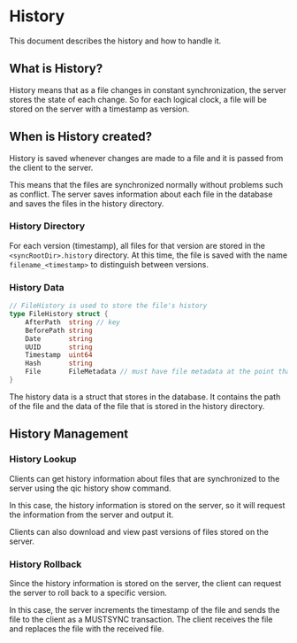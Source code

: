 # History

This document describes the history and how to handle it.

## What is History?

History means that as a file changes in constant synchronization, the server stores the state of each change. So for each logical clock, a file will be stored on the server with a timestamp as version.

## When is History created?

History is saved whenever changes are made to a file and it is passed from the client to the server. 

This means that the files are synchronized normally without problems such as conflict. The server saves information about each file in the database and saves the files in the history directory.

### History Directory

For each version (timestamp), all files for that version are stored in the `<syncRootDir>.history` directory. At this time, the file is saved with the name `filename_<timestamp>` to distinguish between versions.

### History Data

```go
// FileHistory is used to store the file's history
type FileHistory struct {
	AfterPath  string // key
	BeforePath string
	Date       string
	UUID       string
	Timestamp  uint64
	Hash       string
	File       FileMetadata // must have file metadata at the point that client wanted in time
}
```

The history data is a struct that stores in the database. It contains the path of the file and the data of the file that is stored in the history directory.

## History Management

### History Lookup

Clients can get history information about files that are synchronized to the server using the qic history show command. 

In this case, the history information is stored on the server, so it will request the information from the server and output it. 

Clients can also download and view past versions of files stored on the server. 

### History Rollback

Since the history information is stored on the server, the client can request the server to roll back to a specific version.

In this case, the server increments the timestamp of the file and sends the file to the client as a MUSTSYNC transaction. The client receives the file and replaces the file with the received file.

